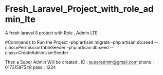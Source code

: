 # Fresh_Laravel_Project_with_role_admin_lte
 A fresh laravel 8 project with Role , Admin LTE
 
 
 #Commands to Run the Project
-php artisan migrate
-php artisan db:seed --class=PermissionTableSeeder
-php artisan db:seed --class=CreateAdminUserSeeder

Then a Super Admin Will be created . 
ID : superadmin@gmail.com
phone : 01731587548
pass : 1234
